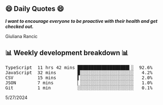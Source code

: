 ## 😄 Daily Quotes 😄

_**I want to encourage everyone to be proactive with their health and get checked out.**_

Giuliana Rancic



## 📊 Weekly development breakdown 📊

<pre>TypeScript  11 hrs 42 mins ███████████████████▍░  92.6%
JavaScript  32 mins        ▉░░░░░░░░░░░░░░░░░░░░   4.2%
CSV         15 mins        ▍░░░░░░░░░░░░░░░░░░░░   2.0%
JSON        7 mins         ▏░░░░░░░░░░░░░░░░░░░░   1.0%
Git         1 min          ░░░░░░░░░░░░░░░░░░░░░   0.1%</pre>

5/27/2024